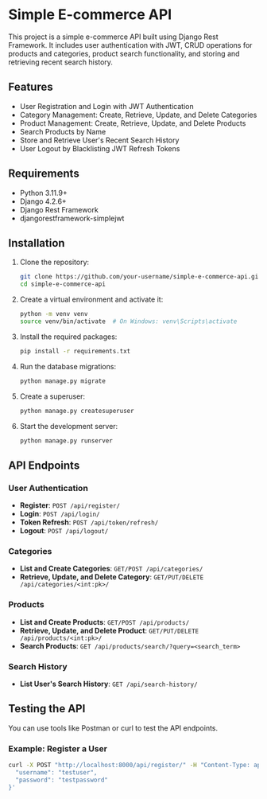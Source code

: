 # Simple E-commerce API

This project is a simple e-commerce API built using Django Rest Framework. It includes user authentication with JWT, CRUD operations for products and categories, product search functionality, and storing and retrieving recent search history.

## Features

- User Registration and Login with JWT Authentication
- Category Management: Create, Retrieve, Update, and Delete Categories
- Product Management: Create, Retrieve, Update, and Delete Products
- Search Products by Name
- Store and Retrieve User's Recent Search History
- User Logout by Blacklisting JWT Refresh Tokens

## Requirements

- Python 3.11.9+
- Django 4.2.6+
- Django Rest Framework
- djangorestframework-simplejwt

## Installation

1. Clone the repository:
    ```sh
    git clone https://github.com/your-username/simple-e-commerce-api.git
    cd simple-e-commerce-api
    ```

2. Create a virtual environment and activate it:
    ```sh
    python -m venv venv
    source venv/bin/activate  # On Windows: venv\Scripts\activate
    ```

3. Install the required packages:
    ```sh
    pip install -r requirements.txt
    ```

4. Run the database migrations:
    ```sh
    python manage.py migrate
    ```

5. Create a superuser:
    ```sh
    python manage.py createsuperuser
    ```

6. Start the development server:
    ```sh
    python manage.py runserver
    ```

## API Endpoints

### User Authentication

- **Register**: `POST /api/register/`
- **Login**: `POST /api/login/`
- **Token Refresh**: `POST /api/token/refresh/`
- **Logout**: `POST /api/logout/`

### Categories

- **List and Create Categories**: `GET/POST /api/categories/`
- **Retrieve, Update, and Delete Category**: `GET/PUT/DELETE /api/categories/<int:pk>/`

### Products

- **List and Create Products**: `GET/POST /api/products/`
- **Retrieve, Update, and Delete Product**: `GET/PUT/DELETE /api/products/<int:pk>/`
- **Search Products**: `GET /api/products/search/?query=<search_term>`

### Search History

- **List User's Search History**: `GET /api/search-history/`

## Testing the API

You can use tools like Postman or curl to test the API endpoints.

### Example: Register a User

```sh
curl -X POST "http://localhost:8000/api/register/" -H "Content-Type: application/json" -d '{
  "username": "testuser",
  "password": "testpassword"
}'
